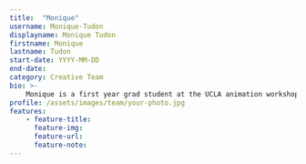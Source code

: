```yaml
---
title:  "Monique"
username: Monique-Tudon
displayname: Monique Tudon
firstname: Monique
lastname: Tudon
start-date: YYYY-MM-DD 
end-date:
category: Creative Team
bio: >- 
    Monique is a first year grad student at the UCLA animation workshop. A 2020 graduate, she studied English and film in her undergraduate years. She's passionate about combining old and new methods to foster learning environments that are collaborative, experimental and visually-stimulating.    
profile: /assets/images/team/your-photo.jpg
features:
    - feature-title: 
      feature-img: 
      feature-url: 
      feature-note: 
---
```

